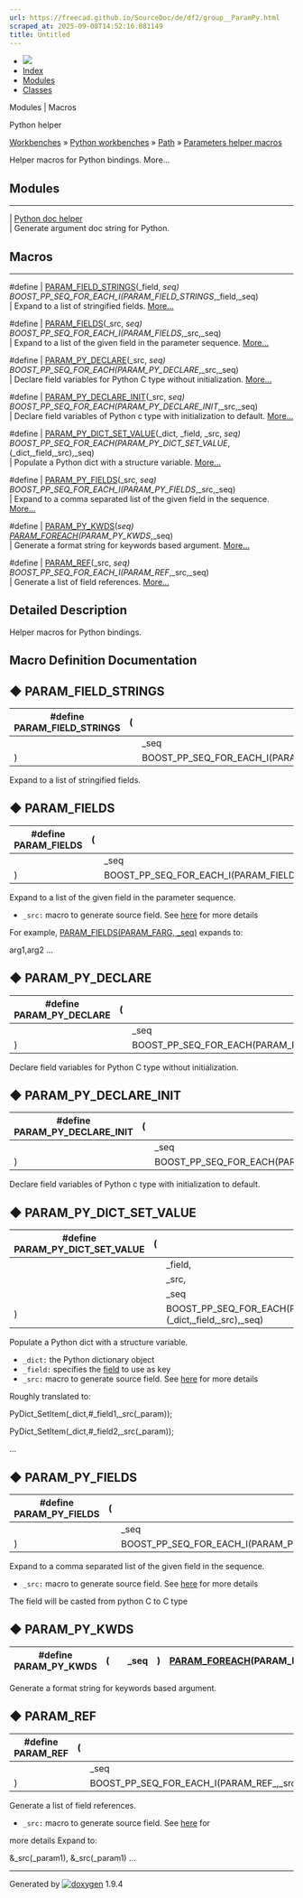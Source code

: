 ```yaml
---
url: https://freecad.github.io/SourceDoc/de/df2/group__ParamPy.html
scraped_at: 2025-09-08T14:52:16.881149
title: Untitled
---
```


  * [ ![](https://www.freecad.org/svg/logo-freecad.svg) ](https://freecadweb.org "FreeCAD")
  * [Index](../../index.html "Index")
  * [Modules](../../modules.html "Modules list")
  * [Classes](../../annotated.html "Annotated list")

Modules | Macros

Python helper

[Workbenches](../../d2/df2/group__WORKBENCHES.html) » [Python
workbenches](../../d1/d82/group__PYTHONWORKBENCHES.html) »
[Path](../../dc/db4/group__PATH.html) » [Parameters helper
macros](../../dc/dbe/group__ParamHelper.html)

Helper macros for Python bindings. More...

##  Modules  
  
---  
| [Python doc helper](../../da/d6a/group__ParamDoc.html)  
| Generate argument doc string for Python.  
  
  
##  Macros  
  
---  
#define | [PARAM_FIELD_STRINGS](../../de/df2/group__ParamPy.html#ga0ab546c416e39ca277cce3bd29027716)(_field, _seq) BOOST_PP_SEQ_FOR_EACH_I(PARAM_FIELD_STRINGS_,_field,_seq)  
| Expand to a list of stringified fields.
[More...](../../de/df2/group__ParamPy.html#ga0ab546c416e39ca277cce3bd29027716)  
  
#define | [PARAM_FIELDS](../../de/df2/group__ParamPy.html#gacf06ec8275cf1f9ab549f61630d84448)(_src, _seq) BOOST_PP_SEQ_FOR_EACH_I(PARAM_FIELDS_,_src,_seq)  
| Expand to a list of the given field in the parameter sequence.
[More...](../../de/df2/group__ParamPy.html#gacf06ec8275cf1f9ab549f61630d84448)  
  
#define | [PARAM_PY_DECLARE](../../de/df2/group__ParamPy.html#ga213f61961402fcfc4cba23de16d99841)(_src, _seq) BOOST_PP_SEQ_FOR_EACH(PARAM_PY_DECLARE_,_src,_seq)  
| Declare field variables for Python C type without initialization.
[More...](../../de/df2/group__ParamPy.html#ga213f61961402fcfc4cba23de16d99841)  
  
#define | [PARAM_PY_DECLARE_INIT](../../de/df2/group__ParamPy.html#gaf25380e028d24037df82d7650b5d8e39)(_src, _seq) BOOST_PP_SEQ_FOR_EACH(PARAM_PY_DECLARE_INIT_,_src,_seq)  
| Declare field variables of Python c type with initialization to default.
[More...](../../de/df2/group__ParamPy.html#gaf25380e028d24037df82d7650b5d8e39)  
  
#define | [PARAM_PY_DICT_SET_VALUE](../../de/df2/group__ParamPy.html#ga59bc5199c7d90ce8062dc058649a3fe4)(_dict, _field, _src, _seq) BOOST_PP_SEQ_FOR_EACH(PARAM_PY_DICT_SET_VALUE_,(_dict,_field,_src),_seq)  
| Populate a Python dict with a structure variable.
[More...](../../de/df2/group__ParamPy.html#ga59bc5199c7d90ce8062dc058649a3fe4)  
  
#define | [PARAM_PY_FIELDS](../../de/df2/group__ParamPy.html#ga1081ee8f98b23f101a0a0d49ba3d9c8d)(_src, _seq) BOOST_PP_SEQ_FOR_EACH_I(PARAM_PY_FIELDS_,_src,_seq)  
| Expand to a comma separated list of the given field in the sequence.
[More...](../../de/df2/group__ParamPy.html#ga1081ee8f98b23f101a0a0d49ba3d9c8d)  
  
#define | [PARAM_PY_KWDS](../../de/df2/group__ParamPy.html#gaa7bb46460b702db83d34bcbef78aeb38)(_seq) [PARAM_FOREACH](../../dc/d97/group__ParamLooper.html#ga63f4fe0971668bd066da5762e02065d3)(PARAM_PY_KWDS_,_seq)  
| Generate a format string for keywords based argument.
[More...](../../de/df2/group__ParamPy.html#gaa7bb46460b702db83d34bcbef78aeb38)  
  
#define | [PARAM_REF](../../de/df2/group__ParamPy.html#gab23d3c2b3c41daafc277ebe98e159aa0)(_src, _seq) BOOST_PP_SEQ_FOR_EACH_I(PARAM_REF_,_src,_seq)  
| Generate a list of field references.
[More...](../../de/df2/group__ParamPy.html#gab23d3c2b3c41daafc277ebe98e159aa0)  
  
  
## Detailed Description

Helper macros for Python bindings.

## Macro Definition Documentation

## ◆ PARAM_FIELD_STRINGS

#define PARAM_FIELD_STRINGS | ( |  | _field,   
---|---|---|---  
|  |  | _seq   
| ) | |  BOOST_PP_SEQ_FOR_EACH_I(PARAM_FIELD_STRINGS_,_field,_seq)  
  
Expand to a list of stringified fields.

## ◆ PARAM_FIELDS

#define PARAM_FIELDS | ( |  | _src,   
---|---|---|---  
|  |  | _seq   
| ) | |  BOOST_PP_SEQ_FOR_EACH_I(PARAM_FIELDS_,_src,_seq)  
  
Expand to a list of the given field in the parameter sequence.

  * `_src:` macro to generate source field. See [here](../../d7/d78/group__ParamCommon.html#ParamSrc) for more details

For example, [PARAM_FIELDS(PARAM_FARG,
_seq)](../../de/df2/group__ParamPy.html#gacf06ec8275cf1f9ab549f61630d84448
"Expand to a list of the given field in the parameter sequence.") expands to:

arg1,arg2 ...

## ◆ PARAM_PY_DECLARE

#define PARAM_PY_DECLARE | ( |  | _src,   
---|---|---|---  
|  |  | _seq   
| ) | |  BOOST_PP_SEQ_FOR_EACH(PARAM_PY_DECLARE_,_src,_seq)  
  
Declare field variables for Python C type without initialization.

## ◆ PARAM_PY_DECLARE_INIT

#define PARAM_PY_DECLARE_INIT | ( |  | _src,   
---|---|---|---  
|  |  | _seq   
| ) | |  BOOST_PP_SEQ_FOR_EACH(PARAM_PY_DECLARE_INIT_,_src,_seq)  
  
Declare field variables of Python c type with initialization to default.

## ◆ PARAM_PY_DICT_SET_VALUE

#define PARAM_PY_DICT_SET_VALUE | ( |  | _dict,   
---|---|---|---  
|  |  | _field,   
|  |  | _src,   
|  |  | _seq   
| ) | |  BOOST_PP_SEQ_FOR_EACH(PARAM_PY_DICT_SET_VALUE_,(_dict,_field,_src),_seq)  
  
Populate a Python dict with a structure variable.

  * `_dict:` the Python dictionary object 
  * `_field:` specifies the [field](../..//home/benj5378/development/FreeCAD/src/Mod/Path/App/ParamsHelper.h#ParamField) to use as key 
  * `_src:` macro to generate source field. See [here](../../d7/d78/group__ParamCommon.html#ParamSrc) for more details

Roughly translated to:

PyDict_SetItem(_dict,#_field1,_src(_param));

PyDict_SetItem(_dict,#_field2,_src(_param));

...

## ◆ PARAM_PY_FIELDS

#define PARAM_PY_FIELDS | ( |  | _src,   
---|---|---|---  
|  |  | _seq   
| ) | |  BOOST_PP_SEQ_FOR_EACH_I(PARAM_PY_FIELDS_,_src,_seq)  
  
Expand to a comma separated list of the given field in the sequence.

  * `_src:` macro to generate source field. See [here](../../d7/d78/group__ParamCommon.html#ParamSrc) for more details

The field will be casted from python C to C type

## ◆ PARAM_PY_KWDS

#define PARAM_PY_KWDS | ( |  | _seq| ) |  [PARAM_FOREACH](../../dc/d97/group__ParamLooper.html#ga63f4fe0971668bd066da5762e02065d3)(PARAM_PY_KWDS_,_seq)  
---|---|---|---|---|---  
  
Generate a format string for keywords based argument.

## ◆ PARAM_REF

#define PARAM_REF | ( |  | _src,   
---|---|---|---  
|  |  | _seq   
| ) | |  BOOST_PP_SEQ_FOR_EACH_I(PARAM_REF_,_src,_seq)  
  
Generate a list of field references.

  * `_src:` macro to generate source field. See [here](../../d7/d78/group__ParamCommon.html#ParamSrc) for

more details Expand to:

&_src(_param1), &_src(_param1) ...

* * *

Generated by
[![doxygen](../../doxygen.svg)](https://www.doxygen.org/index.html) 1.9.4

